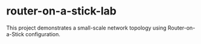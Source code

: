 # router-on-a-stick-lab
 This project demonstrates a small-scale network topology using Router-on-a-Stick configuration.
